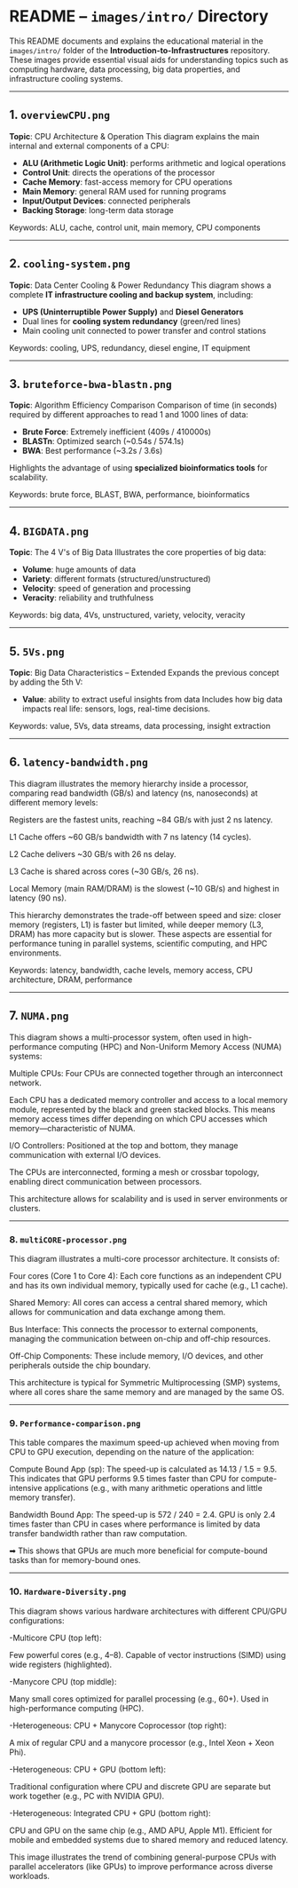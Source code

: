 # README – `images/intro/` Directory

This README documents and explains the educational material in the `images/intro/` folder of the **Introduction-to-Infrastructures** repository. These images provide essential visual aids for understanding topics such as computing hardware, data processing, big data properties, and infrastructure cooling systems.

---

## 1. `overviewCPU.png`

**Topic**: CPU Architecture & Operation
This diagram explains the main internal and external components of a CPU:

* **ALU (Arithmetic Logic Unit)**: performs arithmetic and logical operations
* **Control Unit**: directs the operations of the processor
* **Cache Memory**: fast-access memory for CPU operations
* **Main Memory**: general RAM used for running programs
* **Input/Output Devices**: connected peripherals
* **Backing Storage**: long-term data storage

Keywords: ALU, cache, control unit, main memory, CPU components

---

## 2. `cooling-system.png`

**Topic**: Data Center Cooling & Power Redundancy
This diagram shows a complete **IT infrastructure cooling and backup system**, including:

* **UPS (Uninterruptible Power Supply)** and **Diesel Generators**
* Dual lines for **cooling system redundancy** (green/red lines)
* Main cooling unit connected to power transfer and control stations

Keywords: cooling, UPS, redundancy, diesel engine, IT equipment

---

## 3. `bruteforce-bwa-blastn.png`

**Topic**: Algorithm Efficiency Comparison
Comparison of time (in seconds) required by different approaches to read 1 and 1000 lines of data:

* **Brute Force**: Extremely inefficient (409s / 410000s)
* **BLASTn**: Optimized search (\~0.54s / 574.1s)
* **BWA**: Best performance (\~3.2s / 3.6s)

Highlights the advantage of using **specialized bioinformatics tools** for scalability.

Keywords: brute force, BLAST, BWA, performance, bioinformatics

---

## 4. `BIGDATA.png`

**Topic**: The 4 V's of Big Data
Illustrates the core properties of big data:

* **Volume**: huge amounts of data
* **Variety**: different formats (structured/unstructured)
* **Velocity**: speed of generation and processing
* **Veracity**: reliability and truthfulness

Keywords: big data, 4Vs, unstructured, variety, velocity, veracity

---

## 5. `5Vs.png`

**Topic**: Big Data Characteristics – Extended
Expands the previous concept by adding the 5th V:

* **Value**: ability to extract useful insights from data
  Includes how big data impacts real life: sensors, logs, real-time decisions.

Keywords: value, 5Vs, data streams, data processing, insight extraction

---

## 6. `latency-bandwidth.png`

This diagram illustrates the memory hierarchy inside a processor, comparing read bandwidth (GB/s) and latency (ns, nanoseconds) at different memory levels:

Registers are the fastest units, reaching ~84 GB/s with just 2 ns latency.

L1 Cache offers ~60 GB/s bandwidth with 7 ns latency (14 cycles).

L2 Cache delivers ~30 GB/s with 26 ns delay.

L3 Cache is shared across cores (~30 GB/s, 26 ns).

Local Memory (main RAM/DRAM) is the slowest (~10 GB/s) and highest in latency (90 ns).

This hierarchy demonstrates the trade-off between speed and size: closer memory (registers, L1) is faster but limited, while deeper memory (L3, DRAM) has more capacity but is slower. These aspects are essential for performance tuning in parallel systems, scientific computing, and HPC environments.

Keywords: latency, bandwidth, cache levels, memory access, CPU architecture, DRAM, performance

---

## 7. `NUMA.png`

This diagram shows a multi-processor system, often used in high-performance computing (HPC) and Non-Uniform Memory Access (NUMA) systems:

Multiple CPUs: Four CPUs are connected together through an interconnect network.

Each CPU has a dedicated memory controller and access to a local memory module, represented by the black and green stacked blocks. This means memory access times differ depending on which CPU accesses which memory—characteristic of NUMA.

I/O Controllers: Positioned at the top and bottom, they manage communication with external I/O devices.

The CPUs are interconnected, forming a mesh or crossbar topology, enabling direct communication between processors.

This architecture allows for scalability and is used in server environments or clusters.

---

### 8. `multiCORE-processor.png`

This diagram illustrates a multi-core processor architecture. It consists of:

Four cores (Core 1 to Core 4): Each core functions as an independent CPU and has its own individual memory, typically used for cache (e.g., L1 cache).

Shared Memory: All cores can access a central shared memory, which allows for communication and data exchange among them.

Bus Interface: This connects the processor to external components, managing the communication between on-chip and off-chip resources.

Off-Chip Components: These include memory, I/O devices, and other peripherals outside the chip boundary.

This architecture is typical for Symmetric Multiprocessing (SMP) systems, where all cores share the same memory and are managed by the same OS.

---

### 9. `Performance-comparison.png`

This table compares the maximum speed-up achieved when moving from CPU to GPU execution, depending on the nature of the application:

Compute Bound App (sp):
The speed-up is calculated as 14.13 / 1.5 = 9.5.
This indicates that GPU performs 9.5 times faster than CPU for compute-intensive applications (e.g., with many arithmetic operations and little memory transfer).

Bandwidth Bound App:
The speed-up is 572 / 240 = 2.4.
GPU is only 2.4 times faster than CPU in cases where performance is limited by data transfer bandwidth rather than raw computation.

➡ This shows that GPUs are much more beneficial for compute-bound tasks than for memory-bound ones.

---

### 10. `Hardware-Diversity.png`

This diagram shows various hardware architectures with different CPU/GPU configurations:

-Multicore CPU (top left):

Few powerful cores (e.g., 4–8).
Capable of vector instructions (SIMD) using wide registers (highlighted).

-Manycore CPU (top middle):

Many small cores optimized for parallel processing (e.g., 60+).
Used in high-performance computing (HPC).

-Heterogeneous: CPU + Manycore Coprocessor (top right):

A mix of regular CPU and a manycore processor (e.g., Intel Xeon + Xeon Phi).

-Heterogeneous: CPU + GPU (bottom left):

Traditional configuration where CPU and discrete GPU are separate but work together (e.g., PC with NVIDIA GPU).

-Heterogeneous: Integrated CPU + GPU (bottom right):

CPU and GPU on the same chip (e.g., AMD APU, Apple M1).
Efficient for mobile and embedded systems due to shared memory and reduced latency.


This image illustrates the trend of combining general-purpose CPUs with parallel accelerators (like GPUs) to improve performance across diverse workloads.


